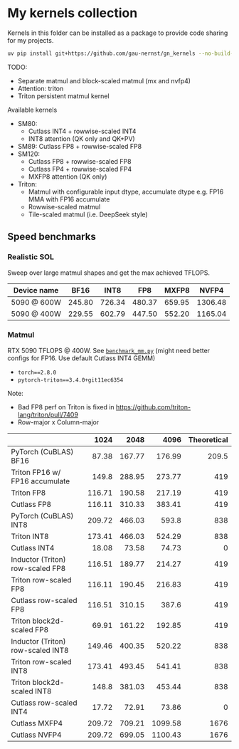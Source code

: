 # My kernels collection

Kernels in this folder can be installed as a package to provide code sharing for my projects.

```bash
uv pip install git+https://github.com/gau-nernst/gn_kernels --no-build-isolation
```

TODO:
- Separate matmul and block-scaled matmul (mx and nvfp4)
- Attention: triton
- Triton persistent matmul kernel

Available kernels

- SM80:
  - Cutlass INT4 + rowwise-scaled INT4
  - INT8 attention (QK only and QK+PV)
- SM89: Cutlass FP8 + rowwise-scaled FP8
- SM120:
  - Cutlass FP8 + rowwise-scaled FP8
  - Cutlass FP4 + rowwise-scaled FP4
  - MXFP8 attention (QK only)
- Triton:
  - Matmul with configurable input dtype, accumulate dtype e.g. FP16 MMA with FP16 accumulate
  - Rowwise-scaled matmul
  - Tile-scaled matmul (i.e. DeepSeek style)

## Speed benchmarks

### Realistic SOL

Sweep over large matmul shapes and get the max achieved TFLOPS.

Device name | BF16 | INT8 | FP8 | MXFP8 | NVFP4
------------|------|------|-----|-------|------
5090 @ 600W | 245.80 | 726.34 | 480.37 | 659.95 | 1306.48
5090 @ 400W | 229.55 | 602.79 | 447.50 | 552.20 | 1165.04

### Matmul

RTX 5090 TFLOPS @ 400W. See [`benchmark_mm.py`](benchmark_mm.py) (might need better configs for FP16. Use default Cutlass INT4 GEMM)
- `torch==2.8.0`
- `pytorch-triton==3.4.0+git11ec6354`

Note:
- Bad FP8 perf on Triton is fixed in https://github.com/triton-lang/triton/pull/7409
- Row-major x Column-major

|                                   |   1024 |   2048 |    4096 |   Theoretical |
|:----------------------------------|-------:|-------:|--------:|--------------:|
| PyTorch (CuBLAS) BF16             |  87.38 | 167.77 |  176.99 |         209.5 |
| Triton FP16 w/ FP16 accumulate    | 149.8  | 288.95 |  273.77 |         419   |
| Triton FP8                        | 116.71 | 190.58 |  217.19 |         419   |
| Cutlass FP8                       | 116.11 | 310.33 |  383.41 |         419   |
| PyTorch (CuBLAS) INT8             | 209.72 | 466.03 |  593.8  |         838   |
| Triton INT8                       | 173.41 | 466.03 |  524.29 |         838   |
| Cutlass INT4                      |  18.08 |  73.58 |   74.73 |           0   |
| Inductor (Triton) row-scaled FP8  | 116.51 | 189.77 |  214.27 |         419   |
| Triton row-scaled FP8             | 116.11 | 190.45 |  216.83 |         419   |
| Cutlass row-scaled FP8            | 116.51 | 310.15 |  387.6  |         419   |
| Triton block2d-scaled FP8         |  69.91 | 161.22 |  192.85 |         419   |
| Inductor (Triton) row-scaled INT8 | 149.46 | 400.35 |  520.22 |         838   |
| Triton row-scaled INT8            | 173.41 | 493.45 |  541.41 |         838   |
| Triton block2d-scaled INT8        | 148.8  | 381.03 |  453.44 |         838   |
| Cutlass row-scaled INT4           |  17.72 |  72.91 |   73.86 |           0   |
| Cutlass MXFP4                     | 209.72 | 709.21 | 1099.58 |        1676   |
| Cutlass NVFP4                     | 209.72 | 699.05 | 1100.43 |        1676   |
